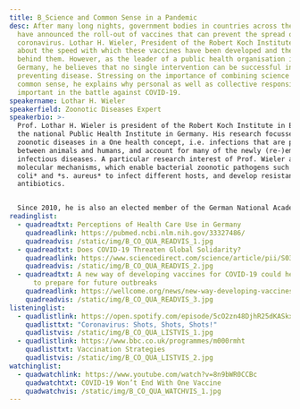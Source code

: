 ```yaml
---
title: B_Science and Common Sense in a Pandemic
desc: After many long nights, government bodies in countries across the world
  have announced the roll-out of vaccines that can prevent the spread of
  coronavirus. Lothar H. Wieler, President of the Robert Koch Institute, speaks
  about the speed with which these vaccines have been developed and the science
  behind them. However, as the leader of a public health organisation in
  Germany, he believes that no single intervention can be successful in
  preventing disease. Stressing on the importance of combining science with
  common sense, he explains why personal as well as collective responsibility is
  important in the battle against COVID-19.
speakername: Lothar H. Wieler
speakerfield: Zoonotic Diseases Expert
speakerbio: >-
  Prof. Lothar H. Wieler is president of the Robert Koch Institute in Berlin,
  the national Public Health Institute in Germany. His research focusses on
  zoonotic diseases in a One health concept, i.e. infections that are passed
  between animals and humans, and account for many of the newly (re-)emerging
  infectious diseases. A particular research interest of Prof. Wieler are the
  molecular mechanisms, which enable bacterial zoonotic pathogens such as *e.
  coli* and *s. aureus* to infect different hosts, and develop resistance to
  antibiotics.


  Since 2010, he is also an elected member of the German National Academy of Sciences, where he also holds the position of a senator. In 2020 he was nominated to the member board of the One Health Global Leaders Group on Antimicrobial Resistance, launched by the Food and Agriculture Organization of the United Nations (FAO), the World Organisation for Animal Health (OIE) and the World Health Organization (WHO).
readinglist:
  - quadreadtxt: Perceptions of Health Care Use in Germany
    quadreadlink: https://pubmed.ncbi.nlm.nih.gov/33327486/
    quadreadvis: /static/img/B_CO_QUA_READVIS_1.jpg
  - quadreadtxt: Does COVID-19 Threaten Global Solidarity?
    quadreadlink: https://www.sciencedirect.com/science/article/pii/S0305750X20304848
    quadreadvis: /static/img/B_CO_QUA_READVIS_2.jpg
  - quadreadtxt: A new way of developing vaccines for COVID-19 could help the world
      to prepare for future outbreaks
    quadreadlink: https://wellcome.org/news/new-way-developing-vaccines-covid-19-could-help-world-prepare-future-outbreaks
    quadreadvis: /static/img/B_CO_QUA_READVIS_3.jpg
listeninglist:
  - quadlistlink: https://open.spotify.com/episode/5cO2zn48DjhR25dKASkxGp
    quadlisttxt: "Coronavirus: Shots, Shots, Shots!"
    quadlistvis: /static/img/B_CO_QUA_LISTVIS_1.jpg
  - quadlistlink: https://www.bbc.co.uk/programmes/m000rmht
    quadlisttxt: Vaccination Strategies
    quadlistvis: /static/img/B_CO_QUA_LISTVIS_2.jpg
watchinglist:
  - quadwatchlink: https://www.youtube.com/watch?v=8n9bWR0CCBc
    quadwatchtxt: COVID-19 Won’t End With One Vaccine
    quadwatchvis: /static/img/B_CO_QUA_WATCHVIS_1.jpg
---
```

